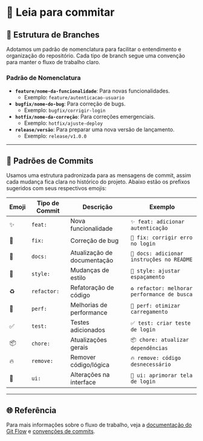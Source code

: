 # 📘 Leia para commitar

## 📂 Estrutura de Branches
Adotamos um padrão de nomenclatura para facilitar o entendimento e organização do repositório. Cada tipo de branch segue uma convenção para manter o fluxo de trabalho claro.

### Padrão de Nomenclatura
- **`feature/nome-da-funcionalidade`**: Para novas funcionalidades.
  - Exemplo: `feature/autenticacao-usuario`
- **`bugfix/nome-do-bug`**: Para correção de bugs.
  - Exemplo: `bugfix/corrigir-login`
- **`hotfix/nome-da-correção`**: Para correções emergenciais.
  - Exemplo: `hotfix/ajuste-deploy`
- **`release/versão`**: Para preparar uma nova versão de lançamento.
  - Exemplo: `release/v1.0.0`
  
---

## 💬 Padrões de Commits

Usamos uma estrutura padronizada para as mensagens de commit, assim cada mudança fica clara no histórico do projeto. Abaixo estão os prefixos sugeridos com seus respectivos emojis:

| Emoji | Tipo de Commit        | Descrição                      | Exemplo                              |
|-------|------------------------|--------------------------------|--------------------------------------|
| ✨    | `feat: `               | Nova funcionalidade           | `✨ feat: adicionar autenticação`    |
| 🐛    | `fix: `                | Correção de bug               | `🐛 fix: corrigir erro no login`     |
| 📝    | `docs: `               | Atualização de documentação   | `📝 docs: adicionar instruções no README` |
| 💄    | `style: `              | Mudanças de estilo            | `💄 style: ajustar espaçamento`      |
| ♻️    | `refactor: `           | Refatoração de código         | `♻️ refactor: melhorar performance de busca` |
| 🚀    | `perf: `               | Melhorias de performance      | `🚀 perf: otimizar carregamento`     |
| ✅    | `test: `               | Testes adicionados            | `✅ test: criar teste de login`      |
| 📦    | `chore: `              | Atualizações gerais           | `📦 chore: atualizar dependências`   |
| 🔥    | `remove: `             | Remover código/lógica         | `🔥 remove: código desnecessário`    |
| 🎨    | `ui: `                 | Alterações na interface       | `🎨 ui: aprimorar tela de login`     |

---

## 🌐 Referência
Para mais informações sobre o fluxo de trabalho, veja a [documentação do Git Flow](https://nvie.com/posts/a-successful-git-branching-model/) e [convenções de commits](https://www.conventionalcommits.org/).
